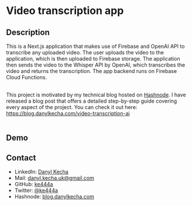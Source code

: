 # Video transcription app

## Description
This is a Next.js application that makes use of Firebase and OpenAI API to transcribe any uploaded video. The user uploads the video to the application, which is then uploaded to Firebase storage. The application then sends the video to the Whisper API by OpenAI, which transcribes the video and returns the transcription. The app backend runs on Firebase Cloud Functions.<br /><br /> 

This project is motivated by my technical blog hosted on [Hashnode](https://blog.danylkecha.com). I have released a blog post that offers a detailed step-by-step guide covering every aspect of the project. You can check it out here: https://blog.danylkecha.com/video-transcription-ai <br /><br />

## Demo


## Contact
- LinkedIn: [Danyl Kecha](https://www.linkedin.com/in/danylkecha/)
- Mail: danyl.kecha.uk@gmail.com
- GitHub: [ke444a](https://github.com/ke444a)
- Twitter: [@ke444a](https://twitter.com/ke444a)
- Hashnode: [blog.danylkecha.com](https://blog.danylkecha.com/)


